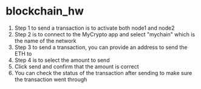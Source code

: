 # blockchain_hw

<!-- Information:

name: mychain
node 1:0xf98ac6ed956847eB069d9080a352B423E4866131
node 2:0xcc068a960ab7660E1F7596343e1834985EC1cfb3

password:1234
chain:6565

enode://d74a79b81d678757069c6d0555a2d75cf1d1509ba4ebea8f0e455af996c7e6e964a8b4f0887b512fbdd15a634f7f6bf32ece70102b9438a46af24fa412a5640e@127.0.0.1:30303


./geth --datadir node2 --unlock "cc068a960ab7660E1F7596343e1834985EC1cfb3” --mine --port 30304 —bootnodes "enode://d74a79b81d678757069c6d0555a2d75cf1d1509ba4ebea8f0e455af996c7e6e964a8b4f0887b512fbdd15a634f7f6bf32ece70102b9438a46af24fa412a5640e@127.0.0.1:30303" --ipcdisable --allow-insecure-unlock -->


1) Step 1 to send a transaction is to activate both node1 and node2
2) Step 2 is to connect to the MyCrypto app and select "mychain" which is the name of the network
3) Step 3 to send a transaction, you can provide an address to send the ETH to
4) Step 4 is to select the amount to send
5) Click send and confirm that the amount is correct
6) You can check the status of the transaction after sending to make sure the transaction went through

